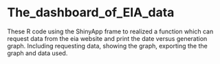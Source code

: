 # The_dashboard_of_EIA_data
These R code using the ShinyApp frame to realized a function which can request data from the eia website and print the date versus generation graph. Including requesting data, showing the graph, exporting the the graph and data used.
